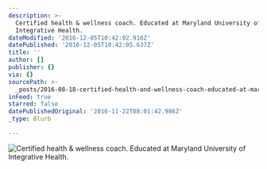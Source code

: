 ```yaml
---
description: >-
  Certified health & wellness coach. Educated at Maryland University of
  Integrative Health.
dateModified: '2016-12-05T10:42:02.916Z'
datePublished: '2016-12-05T10:42:05.637Z'
title: ''
author: []
publisher: {}
via: {}
sourcePath: >-
  _posts/2016-08-18-certified-health-and-wellness-coach-educated-at-maryland-univ.md
inFeed: true
starred: false
datePublishedOriginal: '2016-11-22T08:01:42.986Z'
_type: Blurb

---
```

![Certified health & wellness coach. Educated at Maryland University of Integrative Health.](https://imgflo.herokuapp.com/graph/vahj1ThiexotieMo/2379b15391676a6448585f1279487e08/croprotate.jpg?cropheight=812&cropwidth=1689&degrees=0&input=https%3A%2F%2Fthe-grid-user-content.s3-us-west-2.amazonaws.com%2Fb53bb267-7517-49d3-8d71-645c5ce10551.jpg&x=28&y=0)